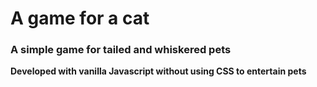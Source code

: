 # A game for a cat

### A simple game for tailed and whiskered pets

**Developed with vanilla Javascript without using CSS to entertain pets**
